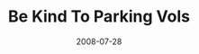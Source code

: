 ---
layout: media
category: media
title: "Be Kind To Parking Vols"
date: 2008-07-28
description: "Please be kind to our parking volunteers...really."
tag: 
 - kung-fu
 - parking-video
 - japanese
video: "http://s3.amazonaws.com/crossroads-media/other-media/video/KungFu-parking.mp4"
video-poster: "http://s3.amazonaws.com/crossroads-media/images/bekind-still.jpg"
---